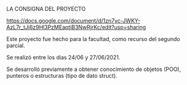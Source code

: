 LA CONSIGNA DEL PROYECTO

https://docs.google.com/document/d/1zn7yc-JWKY-AzL7r_tJi6z9Hl3PzMEaptiB3NwRjrKc/edit?usp=sharing



Este proyecto fue hecho para la facultad, como recurso del segundo parcial.

Se realizó entre los dias 24/06 y 27/06/2021.

Se desarrolló previamente a obtener conocimiento de objetos (POO), punteros o estructuras (tipo de dato struct).
